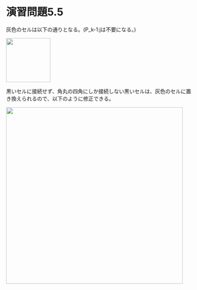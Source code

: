 # 演習問題5.5

灰色のセルは以下の通りとなる。(P_k-1:jは不要になる。)

<img src="https://horie-t.github.io/DigitalDesignAndComputerArchitecture-Ans/images/ex5-5/ex5-5-GrayCell.svg" width="120px" />

黒いセルに接続せず、角丸の四角にしか接続しない黒いセルは、灰色のセルに置き換えられるので、以下のように修正できる。

<img src="https://horie-t.github.io/DigitalDesignAndComputerArchitecture-Ans/images/ex5-5/ex5-5-PrefixNetwork.svg" width="480px" />
